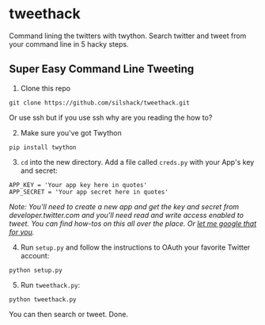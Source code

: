 tweethack
=========

Command lining the twitters with twython.  Search twitter and tweet from your command line in 5 hacky steps.

## Super Easy Command Line Tweeting

1. Clone this repo

```
git clone https://github.com/silshack/tweethack.git
```

Or use ssh but if you use ssh why are you reading the how to?

2. Make sure you've got Twython

```
pip install twython
```

3. `cd` into the new directory. Add a file called `creds.py` with your App's key and secret:

```
APP_KEY = 'Your app key here in quotes'
APP_SECRET = 'Your app secret here in quotes'
```


*Note: You'll need to create a new app and get the key and secret from developer.twitter.com and you'll need read and write access enabled to tweet.  You can find how-tos on this all over the place.  Or [let me google that for you](http://iag.me/socialmedia/how-to-create-a-twitter-app-in-8-easy-steps/).*

4. Run `setup.py` and follow the instructions to OAuth your favorite Twitter account:

```
python setup.py
```

5. Run `tweethack.py`:

```
python tweethack.py
```

You can then search or tweet.  Done.
